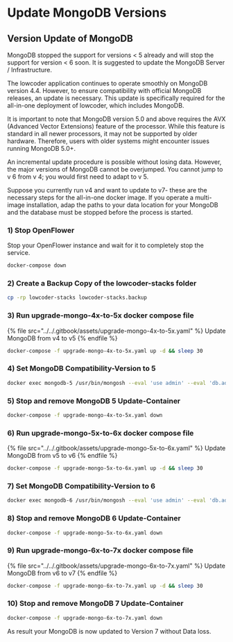 # Update MongoDB Versions

## Version Update of MongoDB

MongoDB stopped the support for versions < 5 already and will stop the support for version < 6 soon. It is suggested to update the MongoDB Server / Infrastructure.

The lowcoder application continues to operate smoothly on MongoDB version 4.4. However, to ensure compatibility with official MongoDB releases, an update is necessary. This update is specifically required for the all-in-one deployment of lowcoder, which includes MongoDB.

It is important to note that MongoDB version 5.0 and above requires the AVX (Advanced Vector Extensions) feature of the processor. While this feature is standard in all newer processors, it may not be supported by older hardware. Therefore, users with older systems might encounter issues running MongoDB 5.0+.

An incremental update procedure is possible without losing data. However, the major versions of MongoDB cannot be overjumped. You cannot jump to v 6 from v 4; you would first need to adapt to v 5.

Suppose you currently run v4 and want to update to v7- these are the necessary steps for the all-in-one docker image. If you operate a multi-image installation, adap the paths to your data location for your MongoDB and the database must be stopped before the process is started.

### 1) Stop OpenFlower

Stop your OpenFlower instance and wait for it to completely stop the service.

```bash
docker-compose down
```

### 2) Create a Backup Copy of the **lowcoder-stacks** folder

```bash
cp -rp lowcoder-stacks lowcoder-stacks.backup
```

### 3) Run upgrade-mongo-4x-to-5x docker compose file

{% file src="../../.gitbook/assets/upgrade-mongo-4x-to-5x.yaml" %}
Update MongoDB from v4 to v5
{% endfile %}

```bash
docker-compose -f upgrade-mongo-4x-to-5x.yaml up -d && sleep 30
```

### 4) Set MongoDB Compatibility-Version to 5

```bash
docker exec mongodb-5 /usr/bin/mongosh --eval 'use admin' --eval 'db.adminCommand( { setFeatureCompatibilityVersion: "5.0" } )'
```

### 5) Stop and remove MongoDB 5 Update-Container

```bash
docker-compose -f upgrade-mongo-4x-to-5x.yaml down
```

### 6) Run upgrade-mongo-5x-to-6x docker compose file

{% file src="../../.gitbook/assets/upgrade-mongo-5x-to-6x.yaml" %}
Update MongoDB from v5 to v6
{% endfile %}

```bash
docker-compose -f upgrade-mongo-5x-to-6x.yaml up -d && sleep 30
```

### 7) Set MongoDB Compatibility-Version to 6

```bash
docker exec mongodb-6 /usr/bin/mongosh --eval 'use admin' --eval 'db.adminCommand( { setFeatureCompatibilityVersion: "6.0" } )'
```

### 8) Stop and remove MongoDB 6 Update-Container&#x20;

```bash
docker-compose -f upgrade-mongo-5x-to-6x.yaml down
```

### 9) Run upgrade-mongo-6x-to-7x docker compose file

{% file src="../../.gitbook/assets/upgrade-mongo-6x-to-7x.yaml" %}
Update MongoDB from v6 to v7
{% endfile %}

```bash
docker-compose -f upgrade-mongo-6x-to-7x.yaml up -d && sleep 30
```

### 10) Stop and remove MongoDB 7 Update-Container

```bash
docker-compose -f upgrade-mongo-6x-to-7x.yaml down
```

As result your MongoDB is now updated to Version 7 without Data loss.
